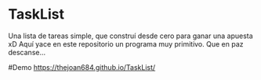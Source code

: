 # TaskList
Una lista de tareas simple, que construí desde cero para ganar una apuesta xD
Aquí yace en este repositorio un programa muy primitivo. Que en paz descanse...


#Demo 
https://thejoan684.github.io/TaskList/
